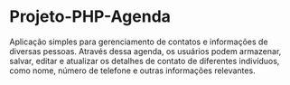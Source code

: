 # Projeto-PHP-Agenda
Aplicação simples para gerenciamento de contatos e informações de diversas pessoas. Através dessa agenda, os usuários podem armazenar, salvar, editar e atualizar os detalhes de contato de diferentes indivíduos, como nome, número de telefone e outras informações relevantes.
